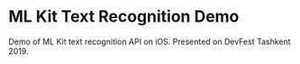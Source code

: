 # ML Kit Text Recognition Demo
Demo of ML Kit text recognition API on iOS. Presented on DevFest Tashkent 2019.

